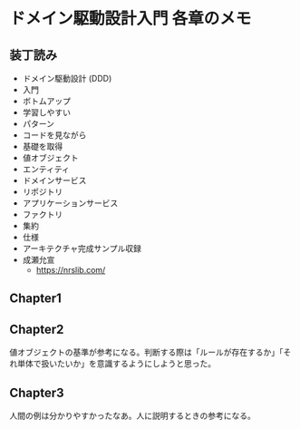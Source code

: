 # ドメイン駆動設計入門 各章のメモ

## 装丁読み

- ドメイン駆動設計 (DDD)
- 入門
- ボトムアップ
- 学習しやすい
- パターン
- コードを見ながら
- 基礎を取得
- 値オブジェクト
- エンティティ
- ドメインサービス
- リポジトリ
- アプリケーションサービス
- ファクトリ
- 集約
- 仕様
- アーキテクチャ完成サンプル収録
- 成瀬允宣
  - <https://nrslib.com/>

## Chapter1

## Chapter2

値オブジェクトの基準が参考になる。判断する際は「ルールが存在するか」「それ単体で扱いたいか」を意識するようにしようと思った。

## Chapter3

人間の例は分かりやすかったなあ。人に説明するときの参考になる。
